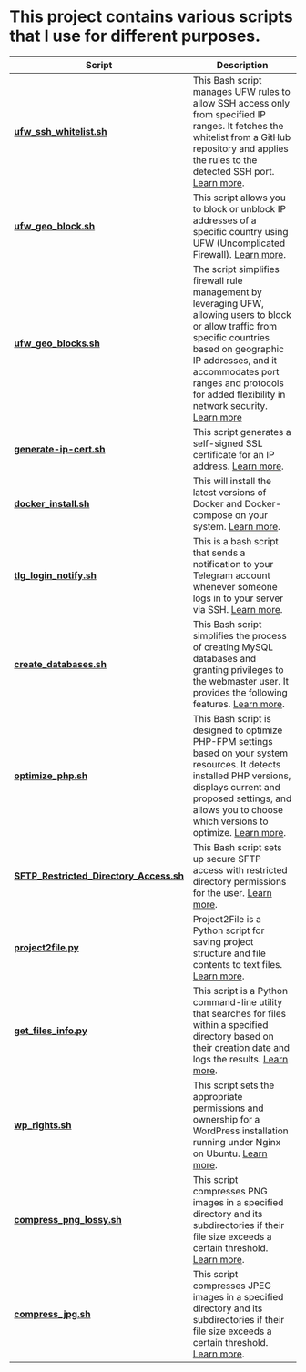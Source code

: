# This project contains various scripts that I use for different purposes.

| Script | Description |
| --- | --- |
| **[ufw_ssh_whitelist.sh](ufw_ssh_whitelist.sh)** | This Bash script manages UFW rules to allow SSH access only from specified IP ranges. It fetches the whitelist from a GitHub repository and applies the rules to the detected SSH port. [Learn more](ufw_ssh_whitelist.md). |
| **[ufw_geo_block.sh](ufw_geo_block.sh)** | This script allows you to block or unblock IP addresses of a specific country using UFW (Uncomplicated Firewall). [Learn more]("ufw_geo_block.md"). |
| **[ufw_geo_blocks.sh](ufw_geo_blocks.sh)** | The script simplifies firewall rule management by leveraging UFW, allowing users to block or allow traffic from specific countries based on geographic IP addresses, and it accommodates port ranges and protocols for added flexibility in network security. [Learn more](ufw_geo_blocks.md)|
| **[generate-ip-cert.sh](generate-ip-cert.sh)** | This script generates a self-signed SSL certificate for an IP address. [Learn more](generate-ip-cert.md).|
| **[docker_install.sh](docker_install.sh)** | This will install the latest versions of Docker and Docker-compose on your system. [Learn more](docker_install.md). |
| **[tlg_login_notify.sh](tlg_login_notify.sh)** | This is a bash script that sends a notification to your Telegram account whenever someone logs in to your server via SSH. [Learn more](tlg_login_notify.md). |
| **[create_databases.sh](create_databases.sh)** | This Bash script simplifies the process of creating MySQL databases and granting privileges to the webmaster user. It provides the following features. [Learn more](create_databases.md). |
| **[optimize_php.sh](optimize_php.sh)** | This Bash script is designed to optimize PHP-FPM settings based on your system resources. It detects installed PHP versions, displays current and proposed settings, and allows you to choose which versions to optimize. [Learn more](optimize_php.md). |
| **[SFTP_Restricted_Directory_Access.sh](SFTP_Restricted_Directory_Access.sh)** | This Bash script sets up secure SFTP access with restricted directory permissions for the user. [Learn more](SFTP_Restricted_Directory_Access.md). |
| **[project2file.py](project2file.py)** | Project2File is a Python script for saving project structure and file contents to text files. [Learn more](project2file.md). |
| **[get_files_info.py](get_files_info.py)** | This script is a Python command-line utility that searches for files within a specified directory based on their creation date and logs the results. [Learn more](get_files_info.md). |
| **[wp_rights.sh](wp_rights.sh)** | This script sets the appropriate permissions and ownership for a WordPress installation running under Nginx on Ubuntu. [Learn more](wp_rights.md). |
| **[compress_png_lossy.sh](compress_png_lossy.sh)** | This script compresses PNG images in a specified directory and its subdirectories if their file size exceeds a certain threshold. [Learn more](compress_png_lossy.md). |
| **[compress_jpg.sh](compress_jpg.sh)** | This script compresses JPEG images in a specified directory and its subdirectories if their file size exceeds a certain threshold. [Learn more](compress_jpg.md). |

